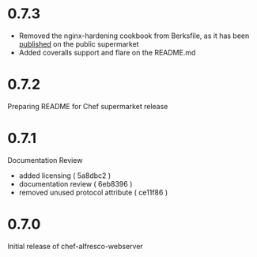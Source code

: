 # 0.7.3

- Removed the nginx-hardening cookbook from Berksfile, as it has been [published](https://supermarket.chef.io/cookbooks/nginx-hardening) on the public supermarket
- Added coveralls support and flare on the README.md

# 0.7.2

Preparing README for Chef supermarket release

# 0.7.1

Documentation Review

- added licensing ( 5a8dbc2 )
- documentation review ( 6eb8396 )
- removed unused protocol attribute ( ce11f86 )


# 0.7.0

Initial release of chef-alfresco-webserver
